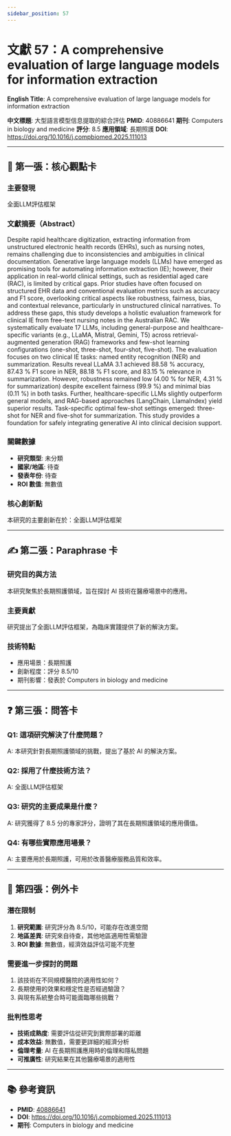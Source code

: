 ```yaml
---
sidebar_position: 57
---
```


# 文獻 57：A comprehensive evaluation of large language models for information extraction

**English Title**: A comprehensive evaluation of large language models for information extraction

**中文標題**: 大型語言模型信息提取的綜合評估
**PMID**: 40886641
**期刊**: Computers in biology and medicine
**評分**: 8.5
**應用領域**: 長期照護
**DOI**: https://doi.org/10.1016/j.compbiomed.2025.111013

---

## 📌 第一張：核心觀點卡

### 主要發現
全面LLM評估框架

### 文獻摘要（Abstract）
Despite rapid healthcare digitization, extracting information from unstructured electronic health records (EHRs), such as nursing notes, remains challenging due to inconsistencies and ambiguities in clinical documentation. Generative large language models (LLMs) have emerged as promising tools for automating information extraction (IE); however, their application in real-world clinical settings, such as residential aged care (RAC), is limited by critical gaps. Prior studies have often focused on structured EHR data and conventional evaluation metrics such as accuracy and F1 score, overlooking critical aspects like robustness, fairness, bias, and contextual relevance, particularly in unstructured clinical narratives. To address these gaps, this study develops a holistic evaluation framework for clinical IE from free-text nursing notes in the Australian RAC. We systematically evaluate 17 LLMs, including general-purpose and healthcare-specific variants (e.g., LLaMA, Mistral, Gemini, T5) across retrieval-augmented generation (RAG) frameworks and few-shot learning configurations (one-shot, three-shot, four-shot, five-shot). The evaluation focuses on two clinical IE tasks: named entity recognition (NER) and summarization. Results reveal LLaMA 3.1 achieved 88.58 % accuracy, 87.43 % F1 score in NER, 88.18 % F1 score, and 83.15 % relevance in summarization. However, robustness remained low (4.00 % for NER, 4.31 % for summarization) despite excellent fairness (99.9 %) and minimal bias (0.11 %) in both tasks. Further, healthcare-specific LLMs slightly outperform general models, and RAG-based approaches (LangChain, LlamaIndex) yield superior results. Task-specific optimal few-shot settings emerged: three-shot for NER and five-shot for summarization. This study provides a foundation for safely integrating generative AI into clinical decision support.

### 關鍵數據
- **研究類型**: 未分類
- **國家/地區**: 待查
- **發表年份**: 待查
- **ROI 數值**: 無數值

### 核心創新點
本研究的主要創新在於：全面LLM評估框架

---

## ✍️ 第二張：Paraphrase 卡

### 研究目的與方法
本研究聚焦於長期照護領域，旨在探討 AI 技術在醫療場景中的應用。

### 主要貢獻
研究提出了全面LLM評估框架，為臨床實踐提供了新的解決方案。

### 技術特點
- 應用場景：長期照護
- 創新程度：評分 8.5/10
- 期刊影響：發表於 Computers in biology and medicine

---

## ❓ 第三張：問答卡

### Q1: 這項研究解決了什麼問題？
A: 本研究針對長期照護領域的挑戰，提出了基於 AI 的解決方案。

### Q2: 採用了什麼技術方法？
A: 全面LLM評估框架

### Q3: 研究的主要成果是什麼？
A: 研究獲得了 8.5 分的專家評分，證明了其在長期照護領域的應用價值。

### Q4: 有哪些實際應用場景？
A: 主要應用於長期照護，可用於改善醫療服務品質和效率。

---

## 🤔 第四張：例外卡

### 潛在限制
1. **研究範圍**: 研究評分為 8.5/10，可能存在改進空間
2. **地區差異**: 研究來自待查，其他地區適用性需驗證
3. **ROI 數據**: 無數值，經濟效益評估可能不完整

### 需要進一步探討的問題
1. 該技術在不同規模醫院的適用性如何？
2. 長期使用的效果和穩定性是否經過驗證？
3. 與現有系統整合時可能面臨哪些挑戰？

### 批判性思考
- **技術成熟度**: 需要評估從研究到實際部署的距離
- **成本效益**: 無數值，需要更詳細的經濟分析
- **倫理考量**: AI 在長期照護應用時的倫理和隱私問題
- **可推廣性**: 研究結果在其他醫療場景的適用性

---

## 📚 參考資訊
- **PMID**: [40886641](https://pubmed.ncbi.nlm.nih.gov/40886641/)
- **DOI**: https://doi.org/10.1016/j.compbiomed.2025.111013
- **期刊**: Computers in biology and medicine

